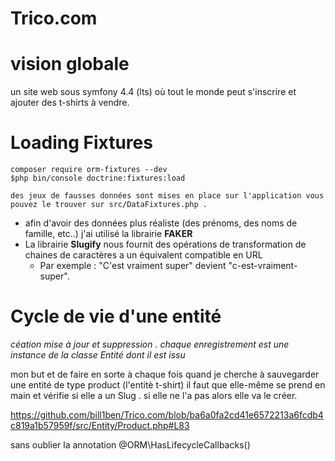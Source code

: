 # Trico.com


vision globale
================
un site web sous symfony 4.4 (lts) où tout le monde peut s'inscrire et ajouter des t-shirts à vendre.


Loading Fixtures
================

    composer require orm-fixtures --dev
    $php bin/console doctrine:fixtures:load
    
    des jeux de fausses données sont mises en place sur l'application vous pouvez le trouver sur src/DataFixtures.php .
    
 
           
* afin d'avoir des données plus réaliste (des prénoms, des noms de famille, etc..) j'ai utilisé la librairie **FAKER** 
* La librairie **Slugify** nous fournit des opérations de transformation de chaines de caractères a un équivalent compatible en URL
  * Par exemple : "C'est vraiment super" devient "c-est-vraiment-super".
  
 Cycle de vie d'une entité  
 ==========================
  *céation mise à jour et suppression .
  chaque enregistrement est une instance de la classe Entité dont il est issu*
  
mon but et de faire en sorte à chaque fois quand je cherche à sauvegarder une entité de type product (l'entitè t-shirt) il faut que elle-même se prend en main et vérifie si elle a un Slug . si elle ne l'a pas alors elle va le créer.

https://github.com/bill1ben/Trico.com/blob/ba6a0fa2cd41e6572213a6fcdb4c819a1b57959f/src/Entity/Product.php#L83

sans oublier la annotation @ORM\HasLifecycleCallbacks()
  

  
  
    
